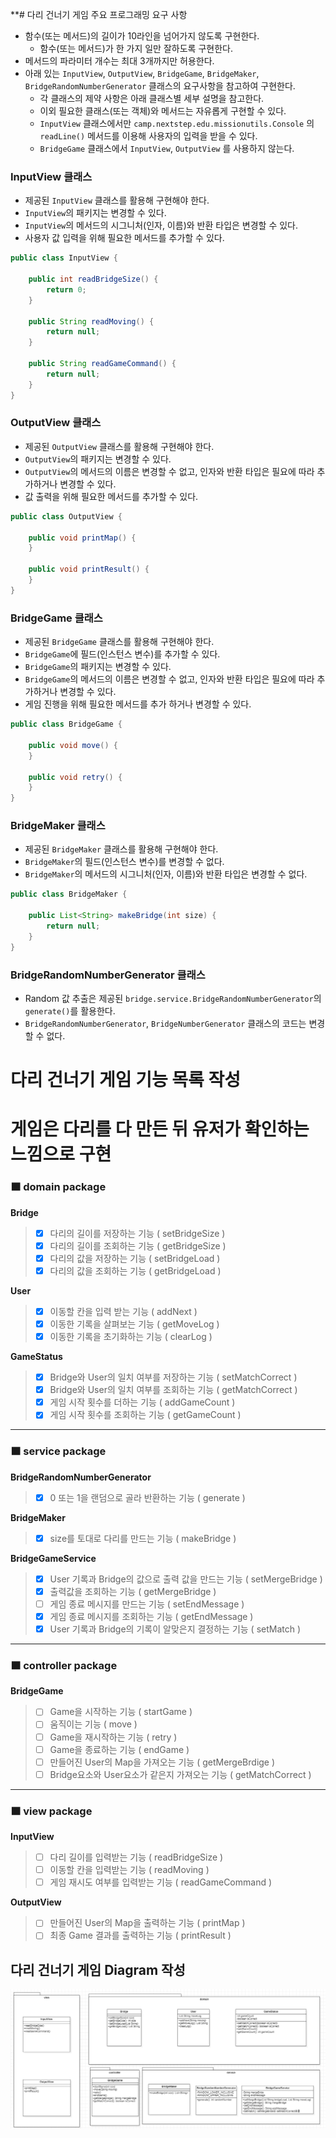 **# 다리 건너기 게임 주요 프로그래밍 요구 사항
- 함수(또는 메서드)의 길이가 10라인을 넘어가지 않도록 구현한다.
  - 함수(또는 메서드)가 한 가지 일만 잘하도록 구현한다.
- 메서드의 파라미터 개수는 최대 3개까지만 허용한다.
- 아래 있는 `InputView`, `OutputView`, `BridgeGame`, `BridgeMaker`, `BridgeRandomNumberGenerator` 클래스의 요구사항을 참고하여 구현한다.
  - 각 클래스의 제약 사항은 아래 클래스별 세부 설명을 참고한다.
  - 이외 필요한 클래스(또는 객체)와 메서드는 자유롭게 구현할 수 있다.
  - `InputView` 클래스에서만 `camp.nextstep.edu.missionutils.Console` 의 `readLine()` 메서드를 이용해 사용자의 입력을 받을 수 있다.
  - `BridgeGame` 클래스에서 `InputView`, `OutputView` 를 사용하지 않는다.

### InputView 클래스
- 제공된 `InputView` 클래스를 활용해 구현해야 한다.
- `InputView`의 패키지는 변경할 수 있다.
- `InputView`의 메서드의 시그니처(인자, 이름)와 반환 타입은 변경할 수 있다.
- 사용자 값 입력을 위해 필요한 메서드를 추가할 수 있다.
```java
public class InputView {

    public int readBridgeSize() {
        return 0;
    }

    public String readMoving() {
        return null;
    }

    public String readGameCommand() {
        return null;
    }
}
```
### OutputView 클래스
- 제공된 `OutputView` 클래스를 활용해 구현해야 한다.
- `OutputView`의 패키지는 변경할 수 있다.
- `OutputView`의 메서드의 이름은 변경할 수 없고, 인자와 반환 타입은 필요에 따라 추가하거나 변경할 수 있다.
- 값 출력을 위해 필요한 메서드를 추가할 수 있다.
```java
public class OutputView {

    public void printMap() {
    }

    public void printResult() {
    }
}
```

### BridgeGame 클래스
- 제공된 `BridgeGame` 클래스를 활용해 구현해야 한다.
- `BridgeGame`에 필드(인스턴스 변수)를 추가할 수 있다.
- `BridgeGame`의 패키지는 변경할 수 있다.
- `BridgeGame`의 메서드의 이름은 변경할 수 없고, 인자와 반환 타입은 필요에 따라 추가하거나 변경할 수 있다.
- 게임 진행을 위해 필요한 메서드를 추가 하거나 변경할 수 있다.

```java
public class BridgeGame {

    public void move() {
    }

    public void retry() {
    }
}
```

### BridgeMaker 클래스
- 제공된 `BridgeMaker` 클래스를 활용해 구현해야 한다.
- `BridgeMaker`의 필드(인스턴스 변수)를 변경할 수 없다.
- `BridgeMaker`의 메서드의 시그니처(인자, 이름)와 반환 타입은 변경할 수 없다.
```java
public class BridgeMaker {

    public List<String> makeBridge(int size) {
        return null;
    }
}
```

### BridgeRandomNumberGenerator 클래스

- Random 값 추출은 제공된 `bridge.service.BridgeRandomNumberGenerator`의 `generate()`를 활용한다.
- `BridgeRandomNumberGenerator`, `BridgeNumberGenerator` 클래스의 코드는 변경할 수 없다.



# 다리 건너기 게임 기능 목록 작성
# 게임은 다리를 다 만든 뒤 유저가 확인하는 느낌으로 구현
### 🟧 domain package
**Bridge**
>- [x] 다리의 길이를 저장하는 기능 ( setBridgeSize )
>- [x] 다리의 길이를 조회하는 기능 ( getBridgeSize )
>- [x] 다리의 값을 저장하는 기능 ( setBridgeLoad )
>- [x] 다리의 값을 조회하는 기능 ( getBridgeLoad )

**User**
>- [x] 이동할 칸을 입력 받는 기능 ( addNext )
>- [x] 이동한 기록을 살펴보는 기능 ( getMoveLog )
>- [x] 이동한 기록을 초기화하는 기능 ( clearLog )

**GameStatus**
>- [x] Bridge와 User의 일치 여부를 저장하는 기능 ( setMatchCorrect )
>- [x] Bridge와 User의 일치 여부를 조회하는 기능 ( getMatchCorrect )
>- [x] 게임 시작 횟수를 더하는 기능 ( addGameCount )
>- [x] 게임 시작 횟수를 조회하는 기능 ( getGameCount )


*****
### 🟧 service package
**BridgeRandomNumberGenerator**
>- [x] 0 또는 1을 랜덤으로 골라 반환하는 기능 ( generate )

**BridgeMaker**
>- [x] size를 토대로 다리를 만드는 기능 ( makeBridge )

**BridgeGameService**
>- [x] User 기록과 Bridge의 값으로 출력 값을 만드는 기능  ( setMergeBridge )
>- [x] 출력값을 조회하는 기능 ( getMergeBridge )
>- [ ] 게임 종료 메시지를 만드는 기능 ( setEndMessage )
>- [x] 게임 종료 메시지를 조회하는 기능 ( getEndMessage )
>- [x] User 기록과 Bridge의 기록이 알맞은지 결정하는 기능 ( setMatch )

*****
### 🟧 controller package
**BridgeGame**
>- [ ] Game을 시작하는 기능 ( startGame )
>- [ ] 움직이는 기능 ( move )
>- [ ] Game을 재시작하는 기능 ( retry )
>- [ ] Game을 종료하는 기능 ( endGame )
>- [ ] 만들어진 User의 Map을 가져오는 기능 ( getMergeBrdige )
>- [ ] Bridge요소와 User요소가 같은지 가져오는 기능 ( getMatchCorrect )

*****
### 🟧 view package
**InputView**
>- [ ] 다리 길이를 입력받는 기능 ( readBridgeSize )
>- [ ] 이동할 칸을 입력받는 기능 ( readMoving )
>- [ ] 게임 재시도 여부를 입력받는 기능 ( readGameCommand )

**OutputView**
>- [ ] 만들어진 User의 Map을 출력하는 기능 ( printMap )
>- [ ] 최종 Game 결과를 출력하는 기능 ( printResult )



## 다리 건너기 게임 Diagram 작성
 <img src="./bridgeDiagram.PNG"/></a> </a>